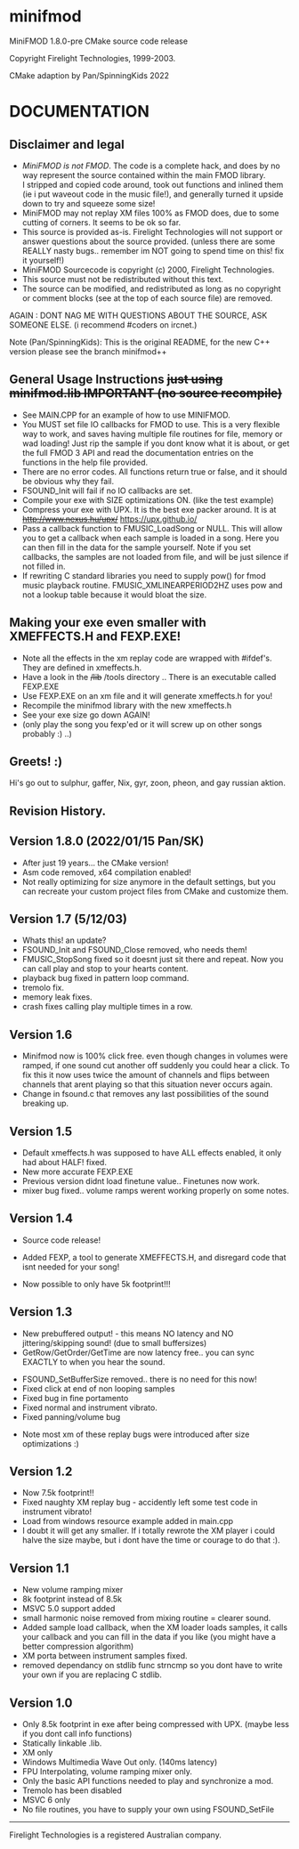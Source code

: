 # minifmod

MiniFMOD 1.8.0-pre CMake source code release

Copyright Firelight Technologies, 1999-2003.

CMake adaption by Pan/SpinningKids 2022

DOCUMENTATION 
==============

Disclaimer and legal
----------------------------
- *MiniFMOD is not FMOD*.  The code is a complete hack, and does 
  by no way represent the source contained within the main FMOD library.  
  I stripped and copied code around, took out functions and
  inlined them (ie i put waveout code in the music file!), and generally 
  turned it upside down to try and squeeze some size!
- MiniFMOD may not replay XM files 100% as FMOD does, due to some cutting of 
  corners.  It seems to be ok so far.
- This source is provided as-is.  Firelight Technologies will not support or answer 
  questions about the source provided.  (unless there are some REALLY nasty bugs.. 
  remember im NOT going to spend time on this! fix it yourself!)
- MiniFMOD Sourcecode is copyright (c) 2000, Firelight Technologies.
- This source must not be redistributed without this text. 
- The source can be modified, and redistributed as long as no copyright or comment
  blocks (see at the top of each source file) are removed.

AGAIN : DONT NAG ME WITH QUESTIONS ABOUT THE SOURCE, ASK SOMEONE ELSE. 
        (i recommend #coders on ircnet.)

Note (Pan/SpinningKids): This is the original README, for the new C++ version please see the branch minifmod++

General Usage Instructions ~~just using minifmod.lib IMPORTANT (no source recompile)~~
--------------------------------------------------------------------------
- See MAIN.CPP for an example of how to use MINIFMOD.
- You MUST set file IO callbacks for FMOD to use.  This is a very flexible way to
  work, and saves having multiple file routines for file, memory or wad loading!
  Just rip the sample if you dont know what it is about, or get the full FMOD 3 API and
  read the documentation entries on the functions in the help file provided.
- There are no error codes.  All functions return true or false, and it should be obvious why they fail.
- FSOUND_Init will fail if no IO callbacks are set.
- Compile your exe with SIZE optimizations ON. (like the test example)
- Compress your exe with UPX.  It is the best exe packer around.  It is at ~~http://www.nexus.hu/upx/~~
  https://upx.github.io/
- Pass a callback function to FMUSIC_LoadSong or NULL.  This will allow you to get a 
  callback when each sample is loaded in a song.  Here you can then fill in the data for
  the sample yourself.  Note if you set callbacks, the samples are not loaded from file,
  and will be just silence if not filled in.
- If rewriting C standard libraries you need to supply pow() for fmod music playback routine.
  FMUSIC_XMLINEARPERIOD2HZ uses pow and not a lookup table because it would bloat the size.


Making your exe even smaller with XMEFFECTS.H and FEXP.EXE!
------------------------------------------------------------
- Note all the effects in the xm replay code are wrapped with #ifdef's.  They are defined in 
  xmeffects.h.
- Have a look in the ~~/lib~~ /tools directory .. There is an executable called FEXP.EXE
- Use FEXP.EXE on an xm file and it will generate xmeffects.h for you!
- Recompile the minifmod library with the new xmeffects.h
- See your exe size go down AGAIN!
- (only play the song you fexp'ed or it will screw up on other songs probably :) ..)

Greets! :)
-----------
Hi's go out to sulphur, gaffer, Nix, gyr, zoon, pheon, and gay russian aktion.

Revision History.
------------------

Version 1.8.0 (2022/01/15 Pan/SK)
-----------
- After just 19 years... the CMake version!
- Asm code removed, x64 compilation enabled!
- Not really optimizing for size anymore in the default settings, but you can recreate your
  custom project files from CMake and customize them.

Version 1.7 (5/12/03)
-----------
- Whats this! an update? 
- FSOUND_Init and FSOUND_Close removed, who needs them!
- FMUSIC_StopSong fixed so it doesnt just sit there and repeat.  Now you can call play and stop
  to your hearts content.
- playback bug fixed in pattern loop command.
- tremolo fix.
- memory leak fixes.
- crash fixes calling play multiple times in a row.

Version 1.6
-----------
- Minifmod now is 100% click free.  even though changes in volumes were ramped, if one sound
  cut another off suddenly you could hear a click.  To fix this it now uses twice the amount of 
  channels and flips between channels that arent playing so that this situation never occurs again.
- Change in fsound.c that removes any last possibilities of the sound breaking up.

Version 1.5
-----------
- Default xmeffects.h was supposed to have ALL effects enabled, it only had about HALF! fixed. 
- New more accurate FEXP.EXE
- Previous version didnt load finetune value.. Finetunes now work.
- mixer bug fixed.. volume ramps werent working properly on some notes.

Version 1.4
-----------
* Source code release!
+ Added FEXP, a tool to generate XMEFFECTS.H, and disregard code that isnt needed for your song!
* Now possible to only have 5k footprint!!!


Version 1.3
--------------
+ New prebuffered output! - this means NO latency and NO 
  jittering/skipping sound! (due to small buffersizes)
+ GetRow/GetOrder/GetTime are now latency free.. you can sync EXACTLY 
  to when you hear the sound.
- FSOUND_SetBufferSize removed.. there is no need for this now!
- Fixed click at end of non looping samples
- Fixed bug in fine portamento
- Fixed normal and instrument vibrato.
- Fixed panning/volume bug
* Note most xm of these replay bugs were introduced after size optimizations :)

Version 1.2
--------------
- Now 7.5k footprint!!
- Fixed naughty XM replay bug - accidently left some test code in instrument vibrato!
- Load from windows resource example added in main.cpp
- I doubt it will get any smaller.  If i totally rewrote the XM player i could halve the
  size maybe, but i dont have the time or courage to do that :).

Version 1.1
--------------
- New volume ramping mixer
- 8k footprint instead of 8.5k
- MSVC 5.0 support added
- small harmonic noise removed from mixing routine = clearer sound.
- Added sample load callback, when the XM loader loads samples, it calls your callback and 
  you can fill in the data if you like (you might have a better compression algorithm)
- XM porta between instrument samples fixed.
- removed dependancy on stdlib func strncmp so you dont have to write your own if you are replacing C stdlib.

Version 1.0
--------------
- Only 8.5k footprint in exe after being compressed with UPX.  (maybe less if you dont call info functions)
- Statically linkable .lib.
- XM only
- Windows Multimedia Wave Out only.  (140ms latency)
- FPU Interpolating, volume ramping mixer only.
- Only the basic API functions needed to play and synchronize a mod.
- Tremolo has been disabled
- MSVC 6 only 
- No file routines, you have to supply your own using FSOUND_SetFile
 
-------------------------------
Firelight Technologies is a registered Australian company.

